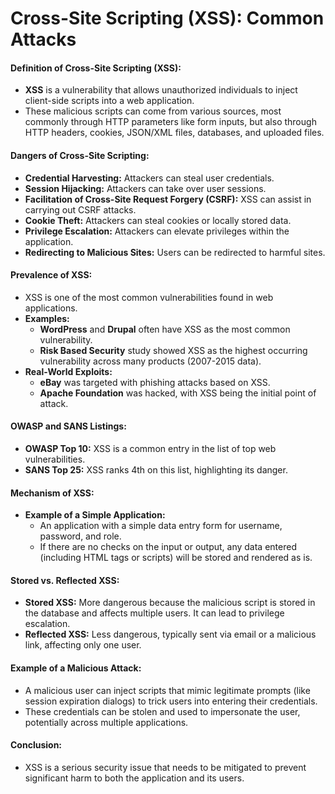# Cross-Site Scripting (XSS): Common Attacks

#### **Definition of Cross-Site Scripting (XSS):**

* **XSS** is a vulnerability that allows unauthorized individuals to inject client-side scripts into a web application.
* These malicious scripts can come from various sources, most commonly through HTTP parameters like form inputs, but also through HTTP headers, cookies, JSON/XML files, databases, and uploaded files.

#### **Dangers of Cross-Site Scripting:**

* **Credential Harvesting:** Attackers can steal user credentials.
* **Session Hijacking:** Attackers can take over user sessions.
* **Facilitation of Cross-Site Request Forgery (CSRF):** XSS can assist in carrying out CSRF attacks.
* **Cookie Theft:** Attackers can steal cookies or locally stored data.
* **Privilege Escalation:** Attackers can elevate privileges within the application.
* **Redirecting to Malicious Sites:** Users can be redirected to harmful sites.

#### **Prevalence of XSS:**

* XSS is one of the most common vulnerabilities found in web applications.
* **Examples:**
  * **WordPress** and **Drupal** often have XSS as the most common vulnerability.
  * **Risk Based Security** study showed XSS as the highest occurring vulnerability across many products (2007-2015 data).
* **Real-World Exploits:**
  * **eBay** was targeted with phishing attacks based on XSS.
  * **Apache Foundation** was hacked, with XSS being the initial point of attack.

#### **OWASP and SANS Listings:**

* **OWASP Top 10:** XSS is a common entry in the list of top web vulnerabilities.
* **SANS Top 25:** XSS ranks 4th on this list, highlighting its danger.

#### **Mechanism of XSS:**

* **Example of a Simple Application:**
  * An application with a simple data entry form for username, password, and role.
  * If there are no checks on the input or output, any data entered (including HTML tags or scripts) will be stored and rendered as is.

#### **Stored vs. Reflected XSS:**

* **Stored XSS:** More dangerous because the malicious script is stored in the database and affects multiple users. It can lead to privilege escalation.
* **Reflected XSS:** Less dangerous, typically sent via email or a malicious link, affecting only one user.

#### **Example of a Malicious Attack:**

* A malicious user can inject scripts that mimic legitimate prompts (like session expiration dialogs) to trick users into entering their credentials.
* These credentials can be stolen and used to impersonate the user, potentially across multiple applications.

#### **Conclusion:**

* XSS is a serious security issue that needs to be mitigated to prevent significant harm to both the application and its users.
